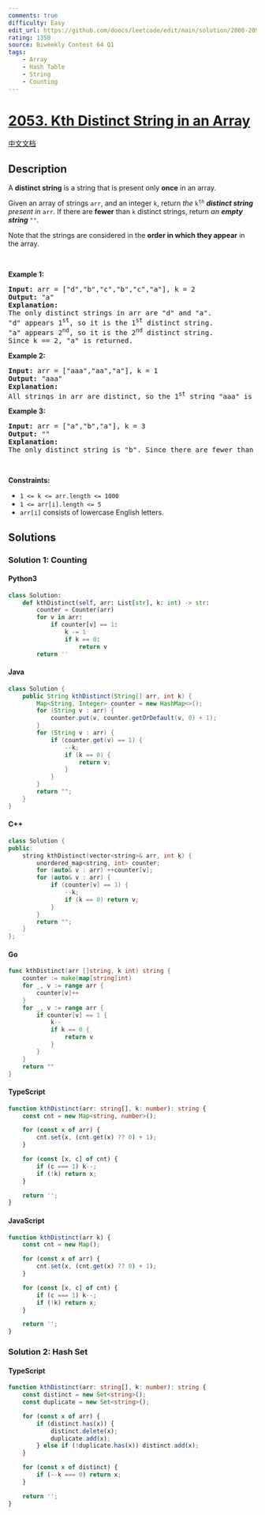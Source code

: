 ```yaml
---
comments: true
difficulty: Easy
edit_url: https://github.com/doocs/leetcode/edit/main/solution/2000-2099/2053.Kth%20Distinct%20String%20in%20an%20Array/README_EN.md
rating: 1350
source: Biweekly Contest 64 Q1
tags:
    - Array
    - Hash Table
    - String
    - Counting
---
```


<!-- problem:start -->

# [2053. Kth Distinct String in an Array](https://leetcode.com/problems/kth-distinct-string-in-an-array)

[中文文档](/solution/2000-2099/2053.Kth%20Distinct%20String%20in%20an%20Array/README.md)

## Description

<!-- description:start -->

<p>A <strong>distinct string</strong> is a string that is present only <strong>once</strong> in an array.</p>

<p>Given an array of strings <code>arr</code>, and an integer <code>k</code>, return <em>the </em><code>k<sup>th</sup></code><em> <strong>distinct string</strong> present in </em><code>arr</code>. If there are <strong>fewer</strong> than <code>k</code> distinct strings, return <em>an <strong>empty string </strong></em><code>&quot;&quot;</code>.</p>

<p>Note that the strings are considered in the <strong>order in which they appear</strong> in the array.</p>

<p>&nbsp;</p>
<p><strong class="example">Example 1:</strong></p>

<pre>
<strong>Input:</strong> arr = [&quot;d&quot;,&quot;b&quot;,&quot;c&quot;,&quot;b&quot;,&quot;c&quot;,&quot;a&quot;], k = 2
<strong>Output:</strong> &quot;a&quot;
<strong>Explanation:</strong>
The only distinct strings in arr are &quot;d&quot; and &quot;a&quot;.
&quot;d&quot; appears 1<sup>st</sup>, so it is the 1<sup>st</sup> distinct string.
&quot;a&quot; appears 2<sup>nd</sup>, so it is the 2<sup>nd</sup> distinct string.
Since k == 2, &quot;a&quot; is returned.
</pre>

<p><strong class="example">Example 2:</strong></p>

<pre>
<strong>Input:</strong> arr = [&quot;aaa&quot;,&quot;aa&quot;,&quot;a&quot;], k = 1
<strong>Output:</strong> &quot;aaa&quot;
<strong>Explanation:</strong>
All strings in arr are distinct, so the 1<sup>st</sup> string &quot;aaa&quot; is returned.
</pre>

<p><strong class="example">Example 3:</strong></p>

<pre>
<strong>Input:</strong> arr = [&quot;a&quot;,&quot;b&quot;,&quot;a&quot;], k = 3
<strong>Output:</strong> &quot;&quot;
<strong>Explanation:</strong>
The only distinct string is &quot;b&quot;. Since there are fewer than 3 distinct strings, we return an empty string &quot;&quot;.
</pre>

<p>&nbsp;</p>
<p><strong>Constraints:</strong></p>

<ul>
	<li><code>1 &lt;= k &lt;= arr.length &lt;= 1000</code></li>
	<li><code>1 &lt;= arr[i].length &lt;= 5</code></li>
	<li><code>arr[i]</code> consists of lowercase English letters.</li>
</ul>

<!-- description:end -->

## Solutions

<!-- solution:start -->

### Solution 1: Counting

<!-- tabs:start -->

#### Python3

```python
class Solution:
    def kthDistinct(self, arr: List[str], k: int) -> str:
        counter = Counter(arr)
        for v in arr:
            if counter[v] == 1:
                k -= 1
                if k == 0:
                    return v
        return ''
```

#### Java

```java
class Solution {
    public String kthDistinct(String[] arr, int k) {
        Map<String, Integer> counter = new HashMap<>();
        for (String v : arr) {
            counter.put(v, counter.getOrDefault(v, 0) + 1);
        }
        for (String v : arr) {
            if (counter.get(v) == 1) {
                --k;
                if (k == 0) {
                    return v;
                }
            }
        }
        return "";
    }
}
```

#### C++

```cpp
class Solution {
public:
    string kthDistinct(vector<string>& arr, int k) {
        unordered_map<string, int> counter;
        for (auto& v : arr) ++counter[v];
        for (auto& v : arr) {
            if (counter[v] == 1) {
                --k;
                if (k == 0) return v;
            }
        }
        return "";
    }
};
```

#### Go

```go
func kthDistinct(arr []string, k int) string {
	counter := make(map[string]int)
	for _, v := range arr {
		counter[v]++
	}
	for _, v := range arr {
		if counter[v] == 1 {
			k--
			if k == 0 {
				return v
			}
		}
	}
	return ""
}
```

#### TypeScript

```ts
function kthDistinct(arr: string[], k: number): string {
    const cnt = new Map<string, number>();

    for (const x of arr) {
        cnt.set(x, (cnt.get(x) ?? 0) + 1);
    }

    for (const [x, c] of cnt) {
        if (c === 1) k--;
        if (!k) return x;
    }

    return '';
}
```

#### JavaScript

```js
function kthDistinct(arr k) {
    const cnt = new Map();

    for (const x of arr) {
        cnt.set(x, (cnt.get(x) ?? 0) + 1);
    }

    for (const [x, c] of cnt) {
        if (c === 1) k--;
        if (!k) return x;
    }

    return '';
}
```

<!-- tabs:end -->

<!-- solution:end -->

<!-- solution:start -->

### Solution 2: Hash Set

<!-- tabs:start -->

#### TypeScript

```ts
function kthDistinct(arr: string[], k: number): string {
    const distinct = new Set<string>();
    const duplicate = new Set<string>();

    for (const x of arr) {
        if (distinct.has(x)) {
            distinct.delete(x);
            duplicate.add(x);
        } else if (!duplicate.has(x)) distinct.add(x);
    }

    for (const x of distinct) {
        if (--k === 0) return x;
    }

    return '';
}
```

<!-- tabs:end -->

<!-- solution:end -->

<!-- problem:end -->
